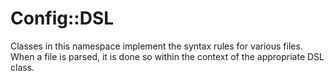 # Config::DSL

Classes in this namespace implement the syntax rules for various files.
When a file is parsed, it is done so within the context of the
appropriate DSL class.
